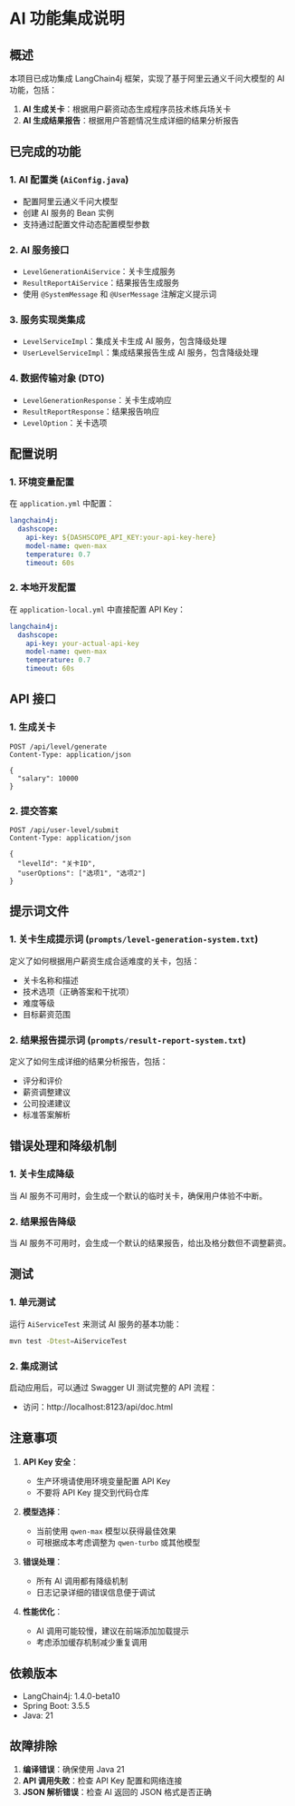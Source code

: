 # AI 功能集成说明

## 概述

本项目已成功集成 LangChain4j 框架，实现了基于阿里云通义千问大模型的 AI 功能，包括：

1. **AI 生成关卡**：根据用户薪资动态生成程序员技术练兵场关卡
2. **AI 生成结果报告**：根据用户答题情况生成详细的结果分析报告

## 已完成的功能

### 1. AI 配置类 (`AiConfig.java`)
- 配置阿里云通义千问大模型
- 创建 AI 服务的 Bean 实例
- 支持通过配置文件动态配置模型参数

### 2. AI 服务接口
- `LevelGenerationAiService`：关卡生成服务
- `ResultReportAiService`：结果报告生成服务
- 使用 `@SystemMessage` 和 `@UserMessage` 注解定义提示词

### 3. 服务实现类集成
- `LevelServiceImpl`：集成关卡生成 AI 服务，包含降级处理
- `UserLevelServiceImpl`：集成结果报告生成 AI 服务，包含降级处理

### 4. 数据传输对象 (DTO)
- `LevelGenerationResponse`：关卡生成响应
- `ResultReportResponse`：结果报告响应
- `LevelOption`：关卡选项

## 配置说明

### 1. 环境变量配置
在 `application.yml` 中配置：
```yaml
langchain4j:
  dashscope:
    api-key: ${DASHSCOPE_API_KEY:your-api-key-here}
    model-name: qwen-max
    temperature: 0.7
    timeout: 60s
```

### 2. 本地开发配置
在 `application-local.yml` 中直接配置 API Key：
```yaml
langchain4j:
  dashscope:
    api-key: your-actual-api-key
    model-name: qwen-max
    temperature: 0.7
    timeout: 60s
```

## API 接口

### 1. 生成关卡
```http
POST /api/level/generate
Content-Type: application/json

{
  "salary": 10000
}
```

### 2. 提交答案
```http
POST /api/user-level/submit
Content-Type: application/json

{
  "levelId": "关卡ID",
  "userOptions": ["选项1", "选项2"]
}
```

## 提示词文件

### 1. 关卡生成提示词 (`prompts/level-generation-system.txt`)
定义了如何根据用户薪资生成合适难度的关卡，包括：
- 关卡名称和描述
- 技术选项（正确答案和干扰项）
- 难度等级
- 目标薪资范围

### 2. 结果报告提示词 (`prompts/result-report-system.txt`)
定义了如何生成详细的结果分析报告，包括：
- 评分和评价
- 薪资调整建议
- 公司投递建议
- 标准答案解析

## 错误处理和降级机制

### 1. 关卡生成降级
当 AI 服务不可用时，会生成一个默认的临时关卡，确保用户体验不中断。

### 2. 结果报告降级
当 AI 服务不可用时，会生成一个默认的结果报告，给出及格分数但不调整薪资。

## 测试

### 1. 单元测试
运行 `AiServiceTest` 来测试 AI 服务的基本功能：
```bash
mvn test -Dtest=AiServiceTest
```

### 2. 集成测试
启动应用后，可以通过 Swagger UI 测试完整的 API 流程：
- 访问：http://localhost:8123/api/doc.html

## 注意事项

1. **API Key 安全**：
   - 生产环境请使用环境变量配置 API Key
   - 不要将 API Key 提交到代码仓库

2. **模型选择**：
   - 当前使用 `qwen-max` 模型以获得最佳效果
   - 可根据成本考虑调整为 `qwen-turbo` 或其他模型

3. **错误处理**：
   - 所有 AI 调用都有降级机制
   - 日志记录详细的错误信息便于调试

4. **性能优化**：
   - AI 调用可能较慢，建议在前端添加加载提示
   - 考虑添加缓存机制减少重复调用

## 依赖版本

- LangChain4j: 1.4.0-beta10
- Spring Boot: 3.5.5
- Java: 21

## 故障排除

1. **编译错误**：确保使用 Java 21
2. **API 调用失败**：检查 API Key 配置和网络连接
3. **JSON 解析错误**：检查 AI 返回的 JSON 格式是否正确
